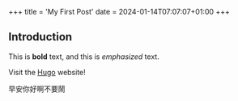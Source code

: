 +++
title = 'My First Post'
date = 2024-01-14T07:07:07+01:00
+++


## Introduction

This is **bold** text, and this is *emphasized* text.

Visit the [Hugo](https://gohugo.io) website!


早安你好啊不要鬧